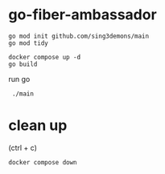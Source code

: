 # go-fiber-ambassador
 
```
go mod init github.com/sing3demons/main
go mod tidy

docker compose up -d 
go build
```
run go
```
 ./main
```
# clean up
(ctrl + c)
```
docker compose down
```
